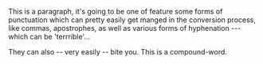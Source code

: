 This is a paragraph, it's going to be one of feature some forms of punctuation which can pretty easily get manged in the conversion process, like commas, apostrophes, as well as various forms of hyphenation --- which can be 'terrrible'...

They can also -- very easily -- bite you. This is a compound-word.
